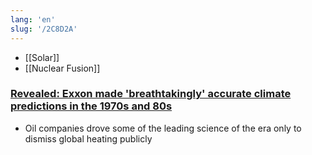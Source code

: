 ```yaml
---
lang: 'en'
slug: '/2C8D2A'
---
```


- [[Solar]]
- [[Nuclear Fusion]]

### [Revealed: Exxon made 'breathtakingly' accurate climate predictions in the 1970s and 80s](https://www.theguardian.com/business/2023/jan/12/exxon-climate-change-global-warming-research)

- Oil companies drove some of the leading science of the era only to dismiss global heating publicly
